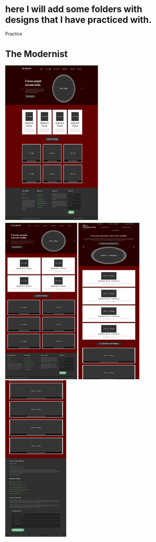 # here I will add some folders with designs that I have practiced with.

Practice
# The Modernist



<p float="left">
<img src="TheModernist/screenshots/Modernist-desktop.png" width="300" height="500">
<img src="TheModernist/screenshots/Modernist-1025px..png" width="230" height="500">
<img src="TheModernist/screenshots/Modernist-480pxA.png" width="195" height="500">
<img src="TheModernist/screenshots/Modernist-480pxB.png" width="195" height="500">
</p>


